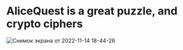 # AliceQuest is a great puzzle, and crypto ciphers

![Снимок экрана от 2022-11-14 18-44-26](https://user-images.githubusercontent.com/59754248/201640590-ba8628c9-1875-4cfa-965e-925c1f70b914.png)
